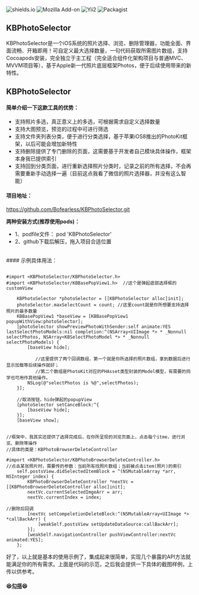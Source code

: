 <br/>

![shields.io](https://img.shields.io/teamcity/codebetter/bt428.svg)  ![Mozilla Add-on](https://img.shields.io/amo/d/dustman.svg?style=flat-square)  ![Yii2](https://img.shields.io/badge/Powered_by-Photos_Framework-green.svg?style=flat)  ![Packagist](https://img.shields.io/packagist/l/doctrine/orm.svg?style=flat-square)


## KBPhotoSelector</br>
KBPhotoSelector是一个iOS系统的照片选择、浏览、删除管理器，功能全面、界面流畅、开箱即用！可自定义最大选择数量，一句代码获取所需图片数组，支持Cocoapods安装，完全独立于主工程（完全适合组件化架构项目与普通MVC、MVVM项目等），基于Apple新一代照片底层框架Photos，便于后续使用带来的新特性。

## KBPhotoSelector
#### 简单介绍一下这款工具的优势：

- 支持照片多选，真正意义上的多选，可根据需求自定义选择数量
- 支持大图预览，预览的过程中可进行筛选
- 支持文件夹列表分类，便于进行分类选择，基于苹果iOS8推出的PhotoKit框架，以后可能会增加新特性
- 支持删除提供了专门删除的页面，这需要基于开发者自己模块具体操作，框架本身我已提供索引
- 支持回到分类页面，进行重新选择照片分类时，记录之前的所有选择，不会再需要重新手动选择一遍（目前这点我看了微信的照片选择器，并没有这么智能）


#### 项目地址：
<https://github.com/Bofearless/KBPhotoSelector.git>


**两种安装方式(推荐使用pods)：**
- 1、podfile文件： pod 'KBPhotoSelector'
- 2、github下载后解压，拖入项目合适位置


<br/>
#### 示例具体用法：

``` 

#import <KBPhotoSelector/KBPhotoSelector.h>
#import <KBPhotoSelector/KBBasePopView1.h>  //这个是弹起底部选择框的customView

    KBPhotoSelector *photoSelector = [[KBPhotoSelector alloc]init];
    photoSelector.maxSelectCount = count; //这里count就是你所想要支持选择照片的最多数量
    KBBasePopView1 *baseView = [KBBasePopView1 popupWithView:photoSelector];
    [photoSelector showPreviewPhotoWithSender:self animate:YES lastSelectPhotoModels:nil completion:^(NSArray<UIImage *> * _Nonnull selectPhotos, NSArray<KBSelectPhotoModel *> * _Nonnull selectPhotoModels) {
        [baseView hide];

           //这里提供了两个回调数组，第一个就是你所选择的照片数组，拿到数据后进行显示加载等后续操作就好；
           //第二个数组是PhotoKit对应的PHAsset类型封装的Model模型，有需要的同学也可用作其他操作。
        NSLog(@"selectPhotos is %@",selectPhotos);
    }];

    //取消按钮，hide弹起的popupView
    [photoSelector setCanceBlock:^{
        [baseView hide];
    }];
    [baseView show];

```


```

//框架中，我其实还提供了选择完成后，在你所呈现的浏览页面上，点击每个itme，进行浏览、删除等操作
//具体的类是：KBPhotoBrowserDeleteController

#import <KBPhotoSelector/KBPhotoBrowserDeleteController.h>
//点击某张照片时，需要传的参数：当前所有找照片数组；当前被点击item(照片)的索引
    self.postsView.didSelectedItemBlock = ^(NSMutableArray *arr, NSInteger index) {
        KBPhotoBrowserDeleteController *nextVc = [[KBPhotoBrowserDeleteController alloc]init];
        nextVc.currentSelectedImgeArr = arr;
        nextVc.currentIndex = index;

//删除后回调
        [nextVc setCompeletionDeleteBlock:^(NSMutableArray<UIImage *> *callBackArr) {
            [weakSelf.postsView setUpdateDataSource:callBackArr];
        }];
        [weakSelf.navigationController pushViewController:nextVc animated:YES];
    };

```


好了，以上就是基本的使用示例了，集成起来很简单，实现几个暴露的API方法就能满足你的所有需求。上面是代码的示范，之后我会提供一下具体的截图样例，上传以供参考。


#### 😆[勾搭](blogbo.org)😆

